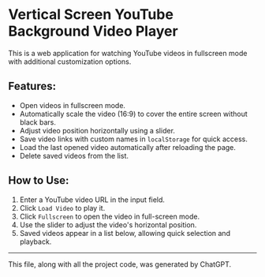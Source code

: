 # Vertical Screen YouTube Background Video Player

This is a web application for watching YouTube videos in fullscreen mode with additional customization options.

## Features:
- Open videos in fullscreen mode.
- Automatically scale the video (16:9) to cover the entire screen without black bars.
- Adjust video position horizontally using a slider.
- Save video links with custom names in `localStorage` for quick access.
- Load the last opened video automatically after reloading the page.
- Delete saved videos from the list.

## How to Use:
1. Enter a YouTube video URL in the input field.
2. Click `Load Video` to play it.
3. Click `Fullscreen` to open the video in full-screen mode.
4. Use the slider to adjust the video's horizontal position.
5. Saved videos appear in a list below, allowing quick selection and playback.

---
This file, along with all the project code, was generated by ChatGPT.
